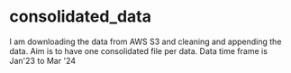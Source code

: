 # consolidated_data
I am downloading the data from AWS S3 and cleaning and appending the data. Aim is to have one consolidated file per data. Data time frame is Jan'23 to Mar '24
